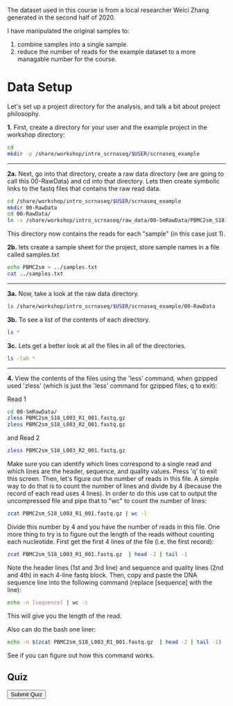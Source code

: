 <script>
function buildQuiz(myq, qc){
  // variable to store the HTML output
  const output = [];

  // for each question...
  myq.forEach(
    (currentQuestion, questionNumber) => {

      // variable to store the list of possible answers
      const answers = [];

      // and for each available answer...
      for(letter in currentQuestion.answers){

        // ...add an HTML radio button
        answers.push(
          `<label>
            <input type="radio" name="question${questionNumber}" value="${letter}">
            ${letter} :
            ${currentQuestion.answers[letter]}
          </label><br/>`
        );
      }

      // add this question and its answers to the output
      output.push(
        `<div class="question"> ${currentQuestion.question} </div>
        <div class="answers"> ${answers.join('')} </div><br/>`
      );
    }
  );

  // finally combine our output list into one string of HTML and put it on the page
  qc.innerHTML = output.join('');
}

function showResults(myq, qc, rc){

  // gather answer containers from our quiz
  const answerContainers = qc.querySelectorAll('.answers');

  // keep track of user's answers
  let numCorrect = 0;

  // for each question...
  myq.forEach( (currentQuestion, questionNumber) => {

    // find selected answer
    const answerContainer = answerContainers[questionNumber];
    const selector = `input[name=question${questionNumber}]:checked`;
    const userAnswer = (answerContainer.querySelector(selector) || {}).value;

    // if answer is correct
    if(userAnswer === currentQuestion.correctAnswer){
      // add to the number of correct answers
      numCorrect++;

      // color the answers green
      answerContainers[questionNumber].style.color = 'lightgreen';
    }
    // if answer is wrong or blank
    else{
      // color the answers red
      answerContainers[questionNumber].style.color = 'red';
    }
  });

  // show number of correct answers out of total
  rc.innerHTML = `${numCorrect} out of ${myq.length}`;
}
</script>



The dataset used in this course is from a local researcher Weici Zhang generated in the second half of 2020.  

I have manipulated the original samples to:
1. combine samples into a single sample.
2. reduce the number of reads for the example dataset to a more managable number for the course.

# Data Setup

Let's set up a project directory for the analysis, and talk a bit about project philosophy.

**1\.** First, create a directory for your user and the example project in the workshop directory:

```bash
cd
mkdir -p /share/workshop/intro_scrnaseq/$USER/scrnaseq_example
```

---

**2a\.** Next, go into that directory, create a raw data directory (we are going to call this 00-RawData) and cd into that directory. Lets then create symbolic links to the fastq files that contains the raw read data.

```bash
cd /share/workshop/intro_scrnaseq/$USER/scrnaseq_example
mkdir 00-RawData
cd 00-RawData/
ln -s /share/workshop/intro_scrnaseq/raw_data/00-SmRawData/PBMC2sm_S18* .
```

This directory now contains the reads for each "sample" (in this case just 1).

**2b\.** lets create a sample sheet for the project, store sample names in a file called samples.txt

```bash
echo PBMC2sm > ../samples.txt
cat ../samples.txt
```

---
**3a\.** Now, take a look at the raw data directory.

```bash
ls /share/workshop/intro_scrnaseq/$USER/scrnaseq_example/00-RawData
```

**3b\.** To see a list of the contents of each directory.

```bash
ls *
```

**3c\.** Lets get a better look at all the files in all of the directories.

```bash
ls -lah *
```

---

**4\.** View the contents of the files using the 'less' command, when gzipped used 'zless' (which is just the 'less' command for gzipped files, q to exit):

Read 1

```bash
cd 00-SmRawData/
zless PBMC2sm_S18_L003_R1_001.fastq.gz
zless PBMC2sm_S18_L003_R2_001.fastq.gz
```

and Read 2  

```bash
zless PBMC2sm_S18_L003_R2_001.fastq.gz
```

Make sure you can identify which lines correspond to a single read and which lines are the header, sequence, and quality values. Press 'q' to exit this screen. Then, let's figure out the number of reads in this file. A simple way to do that is to count the number of lines and divide by 4 (because the record of each read uses 4 lines). In order to do this use cat to output the uncompressed file and pipe that to "wc" to count the number of lines:

```bash
zcat PBMC2sm_S18_L003_R1_001.fastq.gz | wc -l
```

Divide this number by 4 and you have the number of reads in this file. One more thing to try is to figure out the length of the reads without counting each nucleotide. First get the first 4 lines of the file (i.e. the first record):

```bash
zcat PBMC2sm_S18_L003_R1_001.fastq.gz  | head -2 | tail -1
```

Note the header lines (1st and 3rd line) and sequence and quality lines (2nd and 4th) in each 4-line fastq block. Then, copy and paste the DNA sequence line into the following command (replace [sequence] with the line):

```bash
echo -n [sequence] | wc -c
```

This will give you the length of the read.

Also can do the bash one liner:

```bash
echo -n $(zcat PBMC2sm_S18_L003_R1_001.fastq.gz  | head -2 | tail -1) | wc -c
```

See if you can figure out how this command works.


## Quiz

<div id="quiz1" class="quiz"></div>
<button id="submit1">Submit Quiz</button>
<div id="results1" class="output"></div>
<script>
quizContainer1 = document.getElementById('quiz1');
resultsContainer1 = document.getElementById('results1');
submitButton1 = document.getElementById('submit1');

myQuestions1 = [
  {
    question: "How many reads are in the file?",
    answers: {
      a: "8 Million",
      b: "100 Million",
      c: "10 Million",
      d: "40 Million"
    },
    correctAnswer: "c"
  },
  {
    question: "What is the length of Read 1 and Read 2?",
    answers: {
      a: "150 and 150",
      b: "26 and 90",
      c: "151 and 151",
      d: "50 and 50"
    },
    correctAnswer: "c"
  }
];

buildQuiz(myQuestions1, quizContainer1);
submitButton1.addEventListener('click', function() {showResults(myQuestions1, quizContainer1, resultsContainer1);});
</script>
